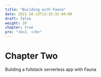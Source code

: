 ```yaml
---
title: "Building with Fauna"
date: 2021-10-13T13:35:32-04:00
draft: false
weight: 20
chapter: true
pre: "<b>2. </b>"
---
```


# Chapter Two

Building a fullstack serverless app with Fauna